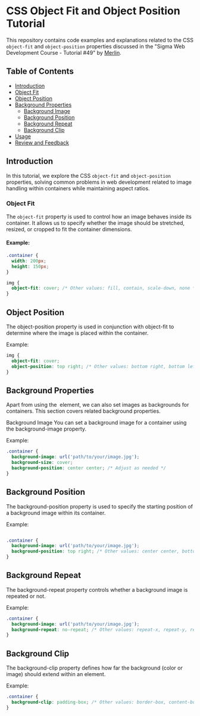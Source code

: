 # CSS Object Fit and Object Position Tutorial

This repository contains code examples and explanations related to the CSS `object-fit` and `object-position` properties discussed in the "Sigma Web Development Course - Tutorial #49" by [Merlin](https://merlin.foyer.work/). 

## Table of Contents
- [Introduction](#introduction)
- [Object Fit](#object-fit)
- [Object Position](#object-position)
- [Background Properties](#background-properties)
  - [Background Image](#background-image)
  - [Background Position](#background-position)
  - [Background Repeat](#background-repeat)
  - [Background Clip](#background-clip)
- [Usage](#usage)
- [Review and Feedback](#review-and-feedback)

## Introduction

In this tutorial, we explore the CSS `object-fit` and `object-position` properties, solving common problems in web development related to image handling within containers while maintaining aspect ratios.

### Object Fit

The `object-fit` property is used to control how an image behaves inside its container. It allows us to specify whether the image should be stretched, resized, or cropped to fit the container dimensions.

#### Example:

```css
.container {
  width: 200px;
  height: 150px;
}

img {
  object-fit: cover; /* Other values: fill, contain, scale-down, none */
}
```
## Object Position
The object-position property is used in conjunction with object-fit to determine where the image is placed within the container.

Example:
```css
img {
  object-fit: cover;
  object-position: top right; /* Other values: bottom right, bottom left, etc. */
}
```

## Background Properties
Apart from using the <img> element, we can also set images as backgrounds for containers. This section covers related background properties.

Background Image
You can set a background image for a container using the background-image property.

Example:

```css
.container {
  background-image: url('path/to/your/image.jpg');
  background-size: cover;
  background-position: center center; /* Adjust as needed */
}
```

## Background Position
The background-position property is used to specify the starting position of a background image within its container.

Example:
```css

.container {
  background-image: url('path/to/your/image.jpg');
  background-position: top right; /* Other values: center center, bottom right, etc. */
}
```
## Background Repeat
The background-repeat property controls whether a background image is repeated or not.

Example:
```css
.container {
  background-image: url('path/to/your/image.jpg');
  background-repeat: no-repeat; /* Other values: repeat-x, repeat-y, repeat */
}
```
## Background Clip
The background-clip property defines how far the background (color or image) should extend within an element.

Example:
```css
.container {
  background-clip: padding-box; /* Other values: border-box, content-box */
}